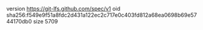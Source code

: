 version https://git-lfs.github.com/spec/v1
oid sha256:f549e9f51a8fdc2d431a122ec2c717e0c403fd812a68ea0698b69e5744170db0
size 5709
